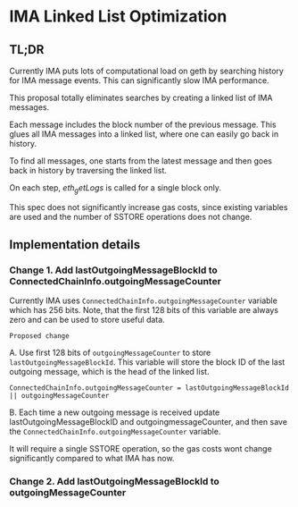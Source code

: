 # IMA Linked List Optimization

## TL;DR

Currently IMA puts lots of computational load on geth by searching history for IMA message events.
This can significantly slow IMA performance.

This proposal totally eliminates searches by creating a linked list of IMA messages. 

Each message includes the block number of the previous message.  This glues all IMA messages into a linked list,
where one can easily go back in history.

To find all messages, one starts from the latest message and then goes back in history by traversing the linked list. 

On each step, $eth_getLogs$ is called for a single block only.

This spec does not significantly increase gas costs, since existing variables are used and the number of 
SSTORE operations does not change. 


## Implementation details

### Change 1. Add lastOutgoingMessageBlockId to ConnectedChainInfo.outgoingMessageCounter


Currently IMA uses ```ConnectedChainInfo.outgoingMessageCounter``` variable which has 256 bits.  Note, that the first 128 bits of this variable are always zero and can be used to store useful data.


```Proposed change```


A. Use first 128 bits of ```outgoingMessageCounter```  to store ```lastOutgoingMessageBlockId```. This variable will store the block ID of the last outgoing message, which is the head of the linked list.


```ConnectedChainInfo.outgoingMessageCounter = lastOutgoingMessageBlockId || outgoingMessageCounter```


B.  Each time a new outgoing message is received update lastOutgoingMessageBlockID and outgoingmessageCounter, and then save the 
```ConnectedChainInfo.outgoingMessageCounter``` variable. 

It will require a single SSTORE operation, so the gas costs wont change significantly compared to what IMA has now. 


### Change 2. Add lastOutgoingMessageBlockId to outgoingMessageCounter











